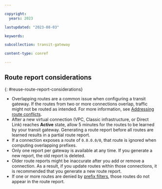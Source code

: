 ```yaml
---

copyright:
  years: 2023

lastupdated: "2023-08-03"

keywords:

subcollection: transit-gateway

content-type: conref

---
```


## Route report considerations
{: #reuse-route-report-considerations}

* Overlapping routes are a common issue when configuring a transit gateway. If the routes from two or more connections overlap, traffic might not be routed as intended. For more information, see [Addressing route conflicts](/docs/transit-gateway?topic=transit-gateway-route-reports&interface=ui#route-conflicts).
* After a new virtual connection (VPC, Classic infrastructure, or Direct Link) reaches **Active** state, allow 5 minutes for the routes to be learned by your transit gateway. Generating a route report before all routes are learned results in a partial route report.
* If a connection exposes a route of `0.0.0.0/0`, that route is ignored when computing overlapping prefixes.
* Only one report per gateway is available at any time. If you generate a new report, the old report is deleted.
* Older route reports might be inaccurate after you add or remove a connection. As a result, if you update routes within those connections, it is recommended that you generate a new route report.
* If one or more routes are denied by [prefix filters](/docs/transit-gateway?topic=transit-gateway-adding-prefix-filters), those routes do not appear in the route report.
